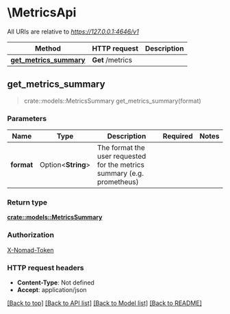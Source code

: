 # \MetricsApi

All URIs are relative to *https://127.0.0.1:4646/v1*

Method | HTTP request | Description
------------- | ------------- | -------------
[**get_metrics_summary**](MetricsApi.md#get_metrics_summary) | **Get** /metrics | 



## get_metrics_summary

> crate::models::MetricsSummary get_metrics_summary(format)


### Parameters


Name | Type | Description  | Required | Notes
------------- | ------------- | ------------- | ------------- | -------------
**format** | Option<**String**> | The format the user requested for the metrics summary (e.g. prometheus) |  |

### Return type

[**crate::models::MetricsSummary**](MetricsSummary.md)

### Authorization

[X-Nomad-Token](../README.md#X-Nomad-Token)

### HTTP request headers

- **Content-Type**: Not defined
- **Accept**: application/json

[[Back to top]](#) [[Back to API list]](../README.md#documentation-for-api-endpoints) [[Back to Model list]](../README.md#documentation-for-models) [[Back to README]](../README.md)

